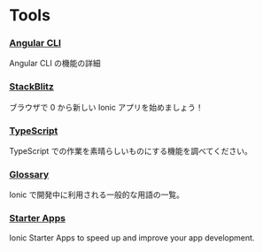 # Tools

### [Angular CLI](https://github.com/angular/angular-cli)

Angular CLI の機能の詳細

### [StackBlitz](https://stackblitz.com/)

ブラウザで 0 から新しい Ionic アプリを始めましょう！

### [TypeScript](https://www.typescriptlang.org/)

TypeScript での作業を素晴らしいものにする機能を調べてください。

### [Glossary](../reference/glossary.md)

Ionic で開発中に利用される一般的な用語の一覧。

### [Starter Apps](https://ionicthemes.com)

Ionic Starter Apps to speed up and improve your app development.
